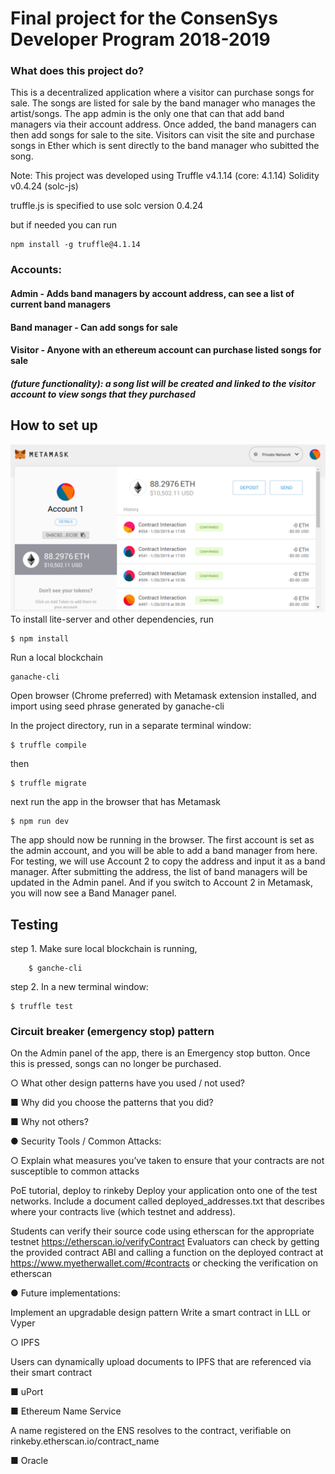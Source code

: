 # Final project for the ConsenSys Developer Program 2018-2019
### What does this project do?

This is a decentralized application where a visitor can purchase songs for sale. The songs are listed for sale by the band manager who manages the artist/songs. The app admin is the only one that can that add band managers via their account address. Once added, the band managers can then add songs for sale to the site. Visitors can visit the site and purchase songs in Ether which is sent directly to the band manager who subitted the song.  

Note: This project was developed using Truffle v4.1.14 (core: 4.1.14) Solidity v0.4.24 (solc-js)

truffle.js is specified to use solc version 0.4.24

but if needed you can run 

    npm install -g truffle@4.1.14
        
       
### Accounts:
#### Admin - Adds band managers by account address, can see a list of current band managers
#### Band manager - Can add songs for sale
#### Visitor - Anyone with an ethereum account can purchase listed songs for sale
##### (future functionality): a song list will be created and linked to the visitor account to view songs that they purchased

## How to set up
![alt text](screenshots/metamask.png "Description goes here")
To install lite-server and other dependencies, run

    $ npm install
Run a local blockchain
    
    ganache-cli

Open browser (Chrome preferred) with Metamask extension installed, and import using seed phrase generated by ganache-cli

In the project directory, run in a separate terminal window: 

    $ truffle compile
then

    $ truffle migrate
next run the app in the browser that has Metamask

    $ npm run dev

The app should now be running in the browser. The first account is set as the admin account, and you will be able to add a band manager from here. For testing, we will use Account 2 to copy the address and input it as a band manager. After submitting the address, the list of band managers will be updated in the Admin panel. And if you switch to Account 2 in Metamask, you will now see a Band Manager panel.



## Testing
step 1. Make sure local blockchain is running, 

        $ ganche-cli

step 2. In a new terminal window:

    $ truffle test

 

### Circuit breaker (emergency stop) pattern
On the Admin panel of the app, there is an Emergency stop button. Once this is pressed, songs can no longer be purchased.


○          What other design patterns have you used / not used?

■          Why did you choose the patterns that you did?

■          Why not others?

 

●          Security Tools / Common Attacks:

○          Explain what measures you’ve taken to ensure that your contracts are not susceptible to common attacks

PoE tutorial, deploy to rinkeby
   Deploy your application onto one of the test networks. Include a document called deployed_addresses.txt that describes where your contracts live (which testnet and address).

   Students can verify their source code using etherscan for the appropriate testnet https://etherscan.io/verifyContract 
    Evaluators can check by getting the provided contract ABI and calling a function on the deployed contract at https://www.myetherwallet.com/#contracts or checking the verification on etherscan

● Future implementations:

   Implement an upgradable design pattern
   Write a smart contract in LLL or Vyper

○  IPFS

   Users can dynamically upload documents to IPFS that are referenced via their smart contract

■      uPort

■      Ethereum Name Service

   A name registered on the ENS resolves to the contract, verifiable on rinkeby.etherscan.io/contract_name

■      Oracle
